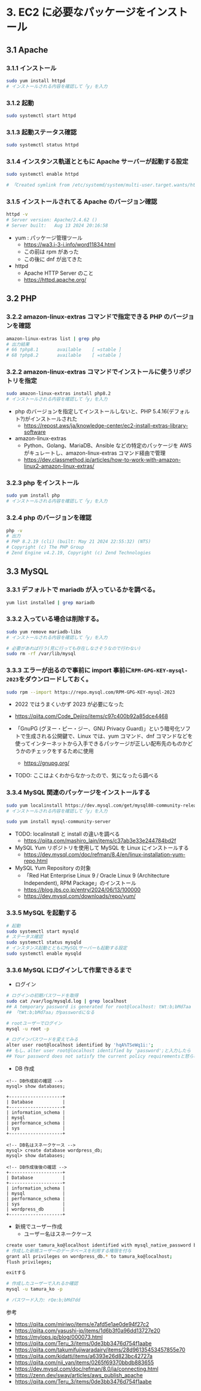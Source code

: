 # 3. EC2 に必要なパッケージをインストール

## 3.1 Apache

### 3.1.1 インストール

```bash
sudo yum install httpd
# インストールされる内容を確認して「y」を入力
```

### 3.1.2 起動

```bash
sudo systemctl start httpd
```

### 3.1.3 起動ステータス確認

```bash
sudo systemctl status httpd
```

### 3.1.4 インスタンス軌道とともに Apache サーバーが起動する設定

```bash
sudo systemctl enable httpd

# 「Created symlink from /etc/systemd/system/multi-user.target.wants/httpd.service to /usr/lib/systemd/system/httpd.service.」と出力される
```

### 3.1.5 インストールされてる Apache のバージョン確認

```bash
httpd -v
# Server version: Apache/2.4.62 ()
# Server built:   Aug 13 2024 20:16:58
```

- yum : パッケージ管理ツール
  - https://wa3.i-3-i.info/word11834.html
  - この前は rpm があった
  - この後に dnf が出てきた
- httpd
  - Apache HTTP Server のこと
  - https://httpd.apache.org/

## 3.2 PHP

### 3.2.2 amazon-linux-extras コマンドで指定できる PHP のバージョンを確認

```bash
amazon-linux-extras list | grep php
# 出力結果
# 66 †php8.1       available    [ =stable ]
# 68 †php8.2       available    [ =stable ]
```

### 3.2.2 amazon-linux-extras コマンドでインストールに使うリポジトリを指定

```bash
sudo amazon-linux-extras install php8.2
# インストールされる内容を確認して「y」を入力
```

- php のバージョンを指定してインストールしないと、PHP 5.4.16(デフォルト?)がインストールされた
  - https://repost.aws/ja/knowledge-center/ec2-install-extras-library-software
- amazon-linux-extras
  - Python、Golang、MariaDB、Ansible などの特定のパッケージを AWS がキュレートし、amazon-linux-extras コマンド経由で管理
  - https://dev.classmethod.jp/articles/how-to-work-with-amazon-linux2-amazon-linux-extras/

### 3.2.3 php をインストール

```bash
sudo yum install php
# インストールされる内容を確認して「y」を入力
```

### 3.2.4 php のバージョンを確認

```bash
php -v
# 出力
# PHP 8.2.19 (cli) (built: May 21 2024 22:55:32) (NTS)
# Copyright (c) The PHP Group
# Zend Engine v4.2.19, Copyright (c) Zend Technologies
```

## 3.3 MySQL

### 3.3.1 デフォルトで mariadb が入っているかを調べる。

```bash
yum list installed | grep mariadb
```

### 3.3.2 入っている場合は削除する。

```bash
sudo yum remove mariadb-libs
# インストールされる内容を確認して「y」を入力

# 必要があれば行う(見に行っても存在しなさそうなので行わない)
sudo rm -rf /var/lib/mysql
```

### 3.3.3 エラーが出るので事前に import 事前に`RPM-GPG-KEY-mysql-2023`をダウンロードしておく。

```bash
sudo rpm --import https://repo.mysql.com/RPM-GPG-KEY-mysql-2023
```

- 2022 ではうまくいかず 2023 が必要になった
- https://qiita.com/Code_Dejiro/items/c97c400b92a85dce4468

- 「GnuPG (グヌー・ピー・ジー、GNU Privacy Guard)」という暗号化ソフトで生成される公開鍵で、Linux では、yum コマンド、dnf コマンドなどを使ってインターネットから入手できるパッケージが正しい配布先のものかどうかのチェックをするために使用
  - https://gnupg.org/
- TODO: ここはよくわからなかったので、気になったら調べる

### 3.3.4 MySQL 関連のパッケージをインストールする

```bash
sudo yum localinstall https://dev.mysql.com/get/mysql80-community-release-el7-5.noarch.rpm
# インストールされる内容を確認して「y」を入力

sudo yum install mysql-community-server
```

- TODO: localinstall と install の違いを調べる
  - https://qiita.com/mashiro_lain/items/c37ab3e33e244784bd2f
- MySQL Yum リポジトリを使用して MySQL を Linux にインストールする
  - https://dev.mysql.com/doc/refman/8.4/en/linux-installation-yum-repo.html
- MySQL Yum Repository の対象
  - 「Red Hat Enterprise Linux 9 / Oracle Linux 9 (Architecture Independent), RPM Package」のインストール
  - https://blog.jbs.co.jp/entry/2024/06/13/100000
  - https://dev.mysql.com/downloads/repo/yum/

### 3.3.5 MySQL を起動する

```bash
# 起動
sudo systemctl start mysqld
# ステータス確認
sudo systemctl status mysqld
# インスタンス起動とともにMySQLサーバーも起動する設定
sudo systemctl enable mysqld
```

### 3.3.6 MySQL にログインして作業できるまで

- ログイン

```bash
# ログインの初期パスワードを取得
sudo cat /var/log/mysqld.log | grep localhost
## A temporary password is generated for root@localhost: tWt:b;bMd7aa
## 「tWt:b;bMd7aa」がpasswordになる

# rootユーザーでログイン
mysql -u root -p

# ログインパスワードを変えてみる
alter user root@localhost identified by 'hqA%TSeWq1i:';
## もし、alter user root@localhost identified by 'password';と入力したら
## Your password does not satisfy the current policy requirementsと怒られる
```

- DB 作成

```
<!-- DB作成前の確認 -->
mysql> show databases;

+--------------------+
| Database           |
+--------------------+
| information_schema |
| mysql              |
| performance_schema |
| sys                |
+--------------------+

<!-- DB名はスネークケース -->
mysql> create database wordpress_db;
mysql> show databases;

<!-- DB作成後後の確認 -->
+--------------------+
| Database           |
+--------------------+
| information_schema |
| mysql              |
| performance_schema |
| sys                |
| wordpress_db       |
+--------------------+
```

- 新規でユーザー作成
  - ユーザー名はスネークケース

```bash
create user tamura_ko@localhost identified with mysql_native_password by 'rQe:b;bMd7dd';
# 作成した新規ユーザーのデータベースを利用する権限を付与
grant all privileges on wordpress_db.* to tamura_ko@localhost;
flush privileges;

exitする

# 作成したユーザーで入れるか確認
mysql -u tamura_ko -p

# パスワード入力: rQe:b;bMd7dd
```

参考

- https://qiita.com/miriwo/items/e7afd5e1ae0de94f27c2
- https://qiita.com/yasushi-jp/items/1d6b3f0a96dd13727e20
- https://mylops.jp/blog/000073.html
- https://qiita.com/Teru_3/items/0de3bb3476d754f1aabe
- https://qiita.com/takumifujiwaradairy/items/28d96135453457855e70
- https://qiita.com/kidatti/items/a6393e26d823bc42727a
- https://qiita.com/nii_yan/items/0265f69370bbdb883655
- https://dev.mysql.com/doc/refman/8.0/ja/connecting.html
- https://zenn.dev/sway/articles/aws_publish_apache
- https://qiita.com/Teru_3/items/0de3bb3476d754f1aabe
